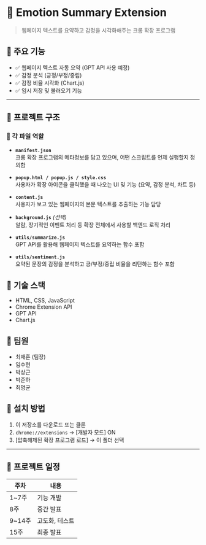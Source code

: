 # 🧠 Emotion Summary Extension

> 웹페이지 텍스트를 요약하고 감정을 시각화해주는 크롬 확장 프로그램

## 📌 주요 기능
- ✅ 웹페이지 텍스트 자동 요약 (GPT API 사용 예정)
- ✅ 감정 분석 (긍정/부정/중립)
- ✅ 감정 비율 시각화 (Chart.js)
- ✅ 임시 저장 및 불러오기 기능

---

## 📁 프로젝트 구조


### 🧾 각 파일 역할

- **`manifest.json`**  
  크롬 확장 프로그램의 메타정보를 담고 있으며, 어떤 스크립트를 언제 실행할지 정의함

- **`popup.html / popup.js / style.css`**  
  사용자가 확장 아이콘을 클릭했을 때 나오는 UI 및 기능 (요약, 감정 분석, 차트 등)

- **`content.js`**  
  사용자가 보고 있는 웹페이지의 본문 텍스트를 추출하는 기능 담당

- **`background.js`** *(선택)*  
  알람, 장기적인 이벤트 처리 등 확장 전체에서 사용할 백엔드 로직 처리

- **`utils/summarize.js`**  
  GPT API를 활용해 웹페이지 텍스트를 요약하는 함수 포함

- **`utils/sentiment.js`**  
  요약된 문장의 감정을 분석하고 긍/부정/중립 비율을 리턴하는 함수 포함


## 🔧 기술 스택
- HTML, CSS, JavaScript
- Chrome Extension API
- GPT API
- Chart.js

## 👥 팀원
- 최재훈 (팀장)
- 임수현
- 박상근
- 박준하
- 최명균

## 🚀 설치 방법
1. 이 저장소를 다운로드 또는 클론
2. `chrome://extensions` → [개발자 모드] ON
3. [압축해제된 확장 프로그램 로드] → 이 폴더 선택

---

## 📆 프로젝트 일정
| 주차 | 내용 |
|------|------|
| 1~7주 | 기능 개발 |
| 8주 | 중간 발표 |
| 9~14주 | 고도화, 테스트 |
| 15주 | 최종 발표 |
